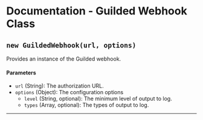 # Documentation - Guilded Webhook Class

## `new GuildedWebhook(url, options)`

Provides an instance of the Guilded webhook.

#### Parameters

- `url` (String): The authorization URL.
- `options` (Object): The configuration options
  - `level` (String, optional): The minimum level of output to log.
  - `types` (Array, optional): The types of output to log.
  
---